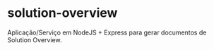 # solution-overview

Aplicação/Serviço em NodeJS + Express para gerar documentos de Solution Overview.  
